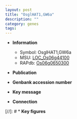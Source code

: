 ```yaml
---
layout: post
title: "OsglHAT1,GW6a"
description: ""
category: genes
tags: 
---
```


* **Information**  
    + Symbol: OsglHAT1,GW6a  
    + MSU: [LOC_Os06g44100](http://rice.uga.edu/cgi-bin/ORF_infopage.cgi?orf=LOC_Os06g44100)  
    + RAPdb: [Os06g0650300](http://rapdb.dna.affrc.go.jp/viewer/gbrowse_details/irgsp1?name=Os06g0650300)  

* **Publication**  

* **Genbank accession number**  

* **Key message**  

* **Connection**  

[//]: # * **Key figures**  


